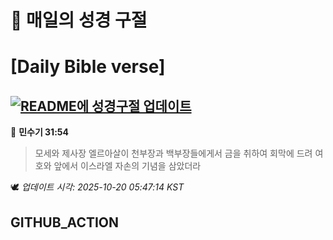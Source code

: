 # 🙏 매일의 성경 구절
# [Daily Bible verse]
## [![README에 성경구절 업데이트](https://github.com/DONGSUKA/first_test/actions/workflows/update-readme-bible.yml/badge.svg)](https://github.com/DONGSUKA/first_test/actions/workflows/update-readme-bible.yml)
<!-- START_BIBLE_VERSE -->
📖 **민수기 31:54**
> 모세와 제사장 엘르아살이 천부장과 백부장들에게서 금을 취하여 회막에 드려 여호와 앞에서 이스라엘 자손의 기념을 삼았더라

🕊️ _업데이트 시각: 2025-10-20 05:47:14 KST_
  <!-- END_BIBLE_VERSE -->
## GITHUB_ACTION
